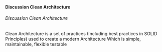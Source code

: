 #### Discussion Clean Architecture
###### Discussion Clean Architecture
Clean Architecture is a set of practices (Including best practices in SOLID Principles) used to create a modern Architecture
Which is simple, maintainable, flexible testable

 

[//]: # (Tags: State Management in React Components)
[//]: # (Type: ReactJS - Components)
[//]: # (Rating: 2)
[//]: # (Languages:jsx)
[//]: # (ReadyState:InProgress)
